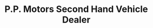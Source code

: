 ---
title: "P.P. Motors Second Hand Vehicle Dealer"
url: /islampur/p-p-motors-second-hand-vehicle-dealer/
shop: Motorrad
---